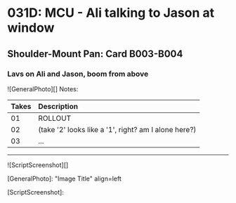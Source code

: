 # 031D: MCU - Ali talking to Jason at window

## Shoulder-Mount Pan: Card B003-B004

### Lavs on Ali and Jason, boom from above

![GeneralPhoto][]
Notes: 

| Takes | Description |
|:---|:----|
| 01 | ROLLOUT |
| 02 | (take '2' looks like a '1', right? am I alone here?) |
| 03 | ... |

----

![ScriptScreenshot][]


[GeneralPhoto]:  "Image Title" align=left

[ScriptScreenshot]: 